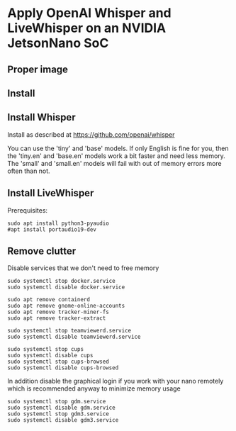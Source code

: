 # Apply OpenAI Whisper and LiveWhisper on an NVIDIA JetsonNano SoC

## Proper image


## Install

## Install Whisper

Install as described at https://github.com/openai/whisper

You can use the 'tiny' and 'base' models. If only English is fine for you, then the 'tiny.en' and 'base.en' models work a bit faster and need less memory. 
The 'small' and 'small.en' models will fail with out of memory errors more often than not.

## Install LiveWhisper

Prerequisites:

    sudo apt install python3-pyaudio
    #apt install portaudio19-dev

## Remove clutter

Disable services that we don't need to free memory 

    sudo systemctl stop docker.service
    sudo systemctl disable docker.service

    sudo apt remove containerd
    sudo apt remove gnome-online-accounts
    sudo apt remove tracker-miner-fs
    sudo apt remove tracker-extract

    sudo systemctl stop teamviewerd.service
    sudo systemctl disable teamviewerd.service

    sudo systemctl stop cups
    sudo systemctl disable cups
    sudo systemctl stop cups-browsed
    sudo systemctl disable cups-browsed

In addition disable the graphical login if you work with your nano remotely which is recommended anyway to minimize memory usage

    sudo systemctl stop gdm.service
    sudo systemctl disable gdm.service
    sudo systemctl stop gdm3.service
    sudo systemctl disable gdm3.service

